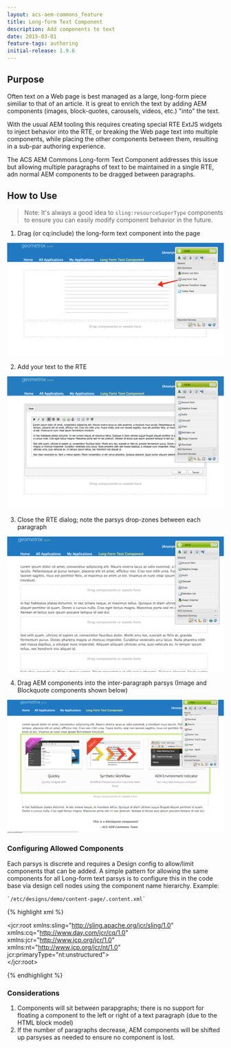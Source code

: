```yaml
---
layout: acs-aem-commons_feature
title: Long-form Text Component
description: Add components to text
date: 2015-03-01
feature-tags: authoring
initial-release: 1.9.6
---
```


## Purpose

Often text on a Web page is best managed as a large, long-form piece similiar to that of an article. It is great to enrich the text by adding AEM components (images, block-quotes, carousels, videos, etc.) "into" the text. 

With the usual AEM tooling this requires creating special RTE ExtJS widgets to inject behavior into the RTE, or breaking the Web page text into multiple components, while placing the other components between them, resulting in a sub-par authoring experience.

The ACS AEM Commons Long-form Text Component addresses this issue but allowing multiple paragraphs of text to be maintained in a single RTE, adn normal AEM components to be dragged between paragraphs.

## How to Use

> Note: It's always a good idea to `sling:resourceSuperType` components to ensure you can easily modify component behavior in the future.

1. Drag (or cq:include) the long-form text component into the page

![Long Form Text Component - Add to Page](images/lft-1.png)

2. Add your text to the RTE

![Long Form Text Component - Add Text](images/lft-2.png)

3. Close the RTE dialog; note the parsys drop-zones between each paragraph

![Long Form Text Component - Inter-paragraph Drop-zones](images/lft-3.png)

4. Drag AEM components into the inter-paragraph parsys (Image and Blockquote components shown below)

![Long Form Text Component - With Components](images/lft-4.png)

### Configuring Allowed Components

Each parsys is discrete and requires a Design config to allow/limit components that can be added. A simple pattern for allowing the same components for all Long-form text parsys is to configure this in the code base via design cell nodes using the component name hierarchy. Example: 

	`/etc/designs/demo/content-page/.content.xml`
		
{% highlight xml %}

<jcr:root xmlns:sling="http://sling.apache.org/jcr/sling/1.0" 
		xmlns:cq="http://www.day.com/jcr/cq/1.0" 		
		xmlns:jcr="http://www.jcp.org/jcr/1.0" 
		xmlns:nt="http://www.jcp.org/jcr/nt/1.0"
        jcr:primaryType="nt:unstructured">    
    <long-form-text
            jcr:primaryType="nt:unstructured">
        <long-form-text-parsys
                jcr:primaryType="nt:unstructured"
                components="[/apps/demo/image,/apps/demo/blockquote]">
        </long-form-text-parsys>
    </long-form-text>
</jcr:root>

{% endhighlight %}


### Considerations

1. Components will sit between parapgraphs; there is no support for floating a component to the left or right of a text paragraph (due to the HTML block model)
2. If the number of paragraphs decrease, AEM components will be shifted up parsyses as needed to ensure no component is lost. 
